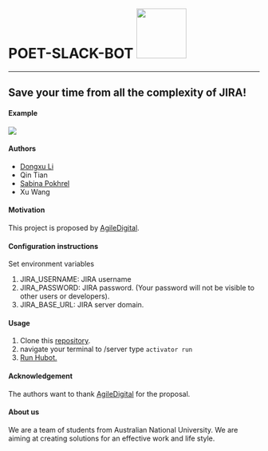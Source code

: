 # POET-SLACK-BOT <img src="https://lh3.googleusercontent.com/gkMtnMdp-HNUQ3gYnyNC_RwdzMteTBVM97YqDJjD-t2txm4-PG4EataPHDJbpe6R6cpH9cY2OiEbB5aNslVgxdx9ob__y_F28s4A0FDpW04r02uJSr4-xOn2H3qUmTroP4H_KPOkfZr0sEGw5DD6JCyebsU9xrKu08pfrJ94H0Bzlrbcd3RzuTlLO0x3MghysIDvrdVGFcIoUjuhptVJVNolR6-jt0fB-QmhqHaawQI6BawZGb1AroHS4hiRyM7nRuUgdtFk8vJAxAG_eTsS1bwf8FoxVd8jA8RV4YoKkjzNBmHveINBDmRpu6yXUE-dBmFRnAmnwsJZ93FAHYPHRG-xzNCdj-PjRua6QqXe25kalV6Ze6H0tHae0iKKIb3bbkw949YilzfWSP0Kgdb5e3BT4Ofb8vKiY_CHjtpLPekOZGMoObPOM_D0TI_KCqAZ-bRo6mr1ftLVEkAlcr523i4lPYtp5ZlhB44pnBPCHcLJJ32QKg0iGhKib4WBPSnFhFImqeaRnQNN_p29t19mLZ18dMniHPeyBkuS-Wo4ntK1fMmkn_WsofNLdXEI3aeO9B7FAExDszLjV75cVnwzu9omWRtSF-W3rzmJFPH2xiXUxnE=w840-h560-no" height="100" />
---
## **Save your time from all the complexity of JIRA!**

#### Example
<img src="https://lh3.googleusercontent.com/AgAYYDDBw6IYN0CtirUlxy2IrlH4hVsyc3PIRudDBUya2xcwBx5mRj4ImO61DPcNlskP69syoi2afsdvbTlE9cua0n6r29fzUQMYbSpWR-_adCYpqfF0bGkrIM9f5OFsdAVru8qS0XwrIDERwirzf6mmbrhs4V3UEjNIricf4s75Ro4tMTgSOXneBn3XxcQLVMquPDcgIvzfkxhkzXOFD2Zd90xnuFZc8tFWBTzTzDIerTAUW8ubl7lvXLcQnEDv1pjZgDkODUsSzdlCHBWBMoDdOAslP60xXS8T8gfb2aRB1dlqOQciU9_tOTdI_CauqZEZeLE4_XIKLRl1lvq50zjmRypard4GVsFXstZIdtkgmcKsy5pDQbyGusAkuozjXPSoRP_xGdvWES9E9zPF4kY1FBpWO720yo6on_1IqFHSOtZq-KGhv_Pcy1lQLyHAy_kCImK2F2GACTsF-qjKFjS7PMdpw9oGM85T5xMsl2GtAsh9dweqwo_g34ol9QqeBEY6jYrGqD6FZIgRzCeJPuw4pmGS5XJCpmzE8AD5R2tbiMjixJy3WzySPE1Pb9P09EiNdaHTVCZKU0PTVuNF5W8KsFW3P0KD4k4O1xY4jICsbyI=w1459-h781-no">

#### Authors
- [Dongxu Li](https://www.linkedin.com/in/dongxu-li-a8a035110?trk=nav_responsive_tab_profile)
- Qin Tian
- [Sabina Pokhrel](https://np.linkedin.com/in/sabinapokhrel)
- Xu Wang

#### Motivation
This project is proposed by [AgileDigital](http://www.agiledigital.com.au/).

#### Configuration instructions
Set environment variables
1. JIRA_USERNAME: JIRA username
2. JIRA_PASSWORD: JIRA password. (Your password will not be visible to other users or developers).
2. JIRA_BASE_URL: JIRA server domain.

#### Usage
1. Clone this [repository](https://github.com/agiledigital/poet-slack-bot).
2. navigate your terminal to /server type
   ```activator run```
3. [Run Hubot.](https://github.com/agiledigital/poet-slack-bot/tree/master/client)

#### Acknowledgement
The authors want to thank [AgileDigital](http://www.agiledigital.com.au/) for the proposal.

#### About us
We are a team of students from Australian National University. We are aiming at creating solutions for an effective work and life style.
